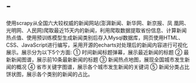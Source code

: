 # -
使用scrapy从全国六大较权威的新闻网站(澎湃新闻、新华网、新京报、凤 凰网、光明网、人民网)爬取最近15天内的新闻，利用爬取数据提取省份信息、计算新闻热点值、使用预训练模型生成新闻类别后存入Mysql数据库，网页使用HTML、CSS、JavaScript进行编写，采用开源的echarts对处理后的新闻内容进行可视化展示。展示分为以下5个方面: ① 时间新闻标题弹幕，展示最近新闻的标题 ② 最新新闻图谱，展示前10条最新新闻的标题 ③ 新闻热点地图，展现全国城市发生新闻的概况 ④ 省市关键字图谱，展示各个城市发生新闻的关键词 ⑤ 新闻分类占比饼状图，展示各个类别的新闻的占比。
